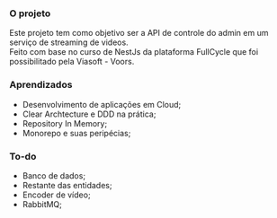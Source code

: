 ### O projeto
  Este projeto tem como objetivo ser a API de controle do admin em um serviço de streaming de videos. <br>
  Feito com base no curso de NestJs da plataforma FullCycle que foi possibilitado pela Viasoft - Voors.

### Aprendizados
- Desenvolvimento de aplicações em Cloud;
- Clear Archtecture e DDD na prática;
- Repository In Memory;
- Monorepo e suas peripécias;

### To-do
- Banco de dados;
- Restante das entidades;
- Encoder de vídeo;
- RabbitMQ;
